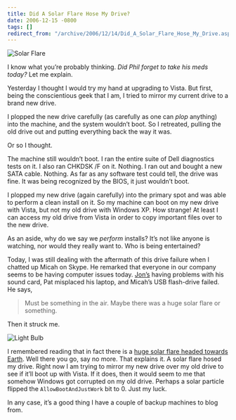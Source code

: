 ```yaml
---
title: Did A Solar Flare Hose My Drive?
date: 2006-12-15 -0800
tags: []
redirect_from: "/archive/2006/12/14/Did_A_Solar_Flare_Hose_My_Drive.aspx/"
---
```


![Solar
Flare](https://haacked.com/images/haacked_com/WindowsLiveWriter/DidASolarFlareHoseMyDrive_F1B6/solar_flare%5B5%5D.jpg)

I know what you’re probably thinking. *Did Phil forget to take his meds
today?* Let me explain.

Yesterday I thought I would try my hand at upgrading to Vista. But
first, being the conscientious geek that I am, I tried to mirror my
current drive to a brand new drive.

I plopped the new drive carefully (as carefully as one can *plop*
anything) into the machine, and the system wouldn’t boot. So I
retreated, pulling the old drive out and putting everything back the way
it was.

Or so I thought.

The machine still wouldn’t boot. I ran the entire suite of Dell
diagnostics tests on it. I also ran CHKDSK /F on it. Nothing. I ran out
and bought a new SATA cable. Nothing. As far as any software test could
tell, the drive was fine. It was being recognized by the BIOS, it just
wouldn’t boot.

I plopped my new drive (again carefully) into the primary spot and was
able to perform a clean install on it. So my machine can boot on my new
drive with Vista, but not my old drive with Windows XP. How strange! At
least I can access my old drive from Vista in order to copy important
files over to the new drive.

As an aside, why do we say we *perform* installs? It’s not like anyone
is watching, nor would they really want to. Who is being entertained?

Today, I was still dealing with the aftermath of this drive failure when
I chatted up Micah on Skype. He remarked that everyone in our company
seems to be having computer issues
today. [Jon’s](http://weblogs.asp.net/jgalloway/ "Jon Galloway") having
problems with his sound card, Pat misplaced his laptop, and Micah’s USB
flash-drive failed. He says,

> Must be something in the air. Maybe there was a huge solar flare or
> something.

Then it struck me.

![Light
Bulb](https://haacked.com/images/haacked_com/WindowsLiveWriter/DidASolarFlareHoseMyDrive_F1B6/679635_light_bulb%5B3%5D.jpg)

I remembered reading that in fact there is a [huge solar flare headed
towards
Earth](http://www.cnn.com/2006/TECH/space/12/13/solar.storm/ "Solar Storm").
Well there you go, say no more. That explains it. A solar flare hosed my
drive. Right now I am trying to mirror my new drive over my old drive to
see if it’ll boot up with Vista. If it does, then it would seem to me
that somehow Windows got corrupted on my old drive. Perhaps a solar
particle flipped the `AllowBootAndJustWork` bit to 0. Just my luck.

In any case, it’s a good thing I have a couple of backup machines to
blog from.

